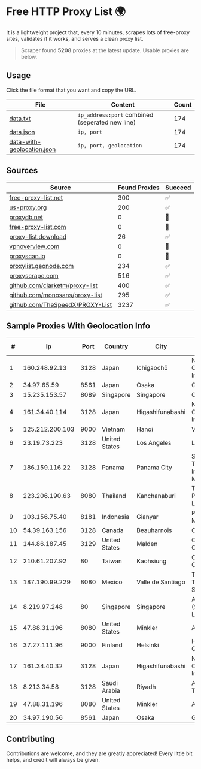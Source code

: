
# Free HTTP Proxy List 🌍

It is a lightweight project that, every 10 minutes, scrapes lots of free-proxy sites, validates if it works, and serves a clean proxy list.


> Scraper found **5208** proxies at the latest update. Usable proxies are below.

## Usage

Click the file format that you want and copy the URL.


|File|Content|Count|
|----|-------|-----|
|[data.txt](https://raw.githubusercontent.com/themiralay/Proxy-List-World/master/data.txt)|`ip_address:port` combined (seperated new line)|174|
|[data.json](https://raw.githubusercontent.com/themiralay/Proxy-List-World/master/data.json)|`ip, port`|174|
|[data-with-geolocation.json](https://raw.githubusercontent.com/themiralay/Proxy-List-World/master/data-with-geolocation.json)|`ip, port, geolocation`|174|

## Sources

|Source|Found Proxies|Succeed|
|------|-------------|-------|
|[free-proxy-list.net](https://free-proxy-list.net)|300|✅|
|[us-proxy.org](https://www.us-proxy.org)|200|✅|
|[proxydb.net](http://proxydb.net)|0|🚫|
|[free-proxy-list.com](https://free-proxy-list.com/?page=&port=&type%5B%5D=http&type%5B%5D=https&up_time=0&search=Search)|0|🚫|
|[proxy-list.download](https://www.proxy-list.download/HTTP)|26|✅|
|[vpnoverview.com](https://vpnoverview.com/privacy/anonymous-browsing/free-proxy-servers)|0|🚫|
|[proxyscan.io](https://www.proxyscan.io)|0|🚫|
|[proxylist.geonode.com](https://proxylist.geonode.com/api/proxy-list?limit=300&page=1&sort_by=lastChecked&sort_type=desc&protocols=http,https)|234|✅|
|[proxyscrape.com](https://api.proxyscrape.com/v2/?request=displayproxies&protocol=http&timeout=10000&country=all&ssl=all&anonymity=all)|516|✅|
|[github.com/clarketm/proxy-list](https://raw.githubusercontent.com/clarketm/proxy-list/master/proxy-list-raw.txt)|400|✅|
|[github.com/monosans/proxy-list](https://raw.githubusercontent.com/monosans/proxy-list/main/proxies/http.txt)|295|✅|
|[github.com/TheSpeedX/PROXY-List](https://raw.githubusercontent.com/TheSpeedX/PROXY-List/master/http.txt)|3237|✅|


## Sample Proxies With Geolocation Info

|#|Ip|Port|Country|City|Internet Service Provider|
|-|--|----|-------|----|-------------------------|
|1|160.248.92.13|3128|Japan|Ichigaochō|NTT PC Communications, Inc.|
|2|34.97.65.59|8561|Japan|Osaka|Google LLC|
|3|15.235.153.57|8089|Singapore|Singapore|OVH Hosting|
|4|161.34.40.114|3128|Japan|Higashifunabashi|NTT PC Communications, Inc.|
|5|125.212.200.103|9000|Vietnam|Hanoi|Viettel Corporation|
|6|23.19.73.223|3128|United States|Los Angeles|Leaseweb USA, Inc.|
|7|186.159.116.22|3128|Panama|Panama City|Servicios de Tecnologías de Información de Misión Crítica, S.A.|
|8|223.206.190.63|8080|Thailand|Kanchanaburi|Triple T Broadband Public Company Limited|
|9|103.156.75.40|8181|Indonesia|Gianyar|PT Trika Global Media|
|10|54.39.163.156|3128|Canada|Beauharnois|OVH SAS|
|11|144.86.187.45|3129|United States|Malden|Charles River Operation|
|12|210.61.207.92|80|Taiwan|Kaohsiung|Chunghwa Telecom Co., Ltd.|
|13|187.190.99.229|8080|Mexico|Valle de Santiago|Total Play Telecomunicaciones SA De CV|
|14|8.219.97.248|80|Singapore|Singapore|Alibaba Cloud (Singapore) Private Limited|
|15|47.88.31.196|8080|United States|Minkler|Alibaba.com LLC|
|16|37.27.111.96|9000|Finland|Helsinki|Hetzner Online GmbH|
|17|161.34.40.32|3128|Japan|Higashifunabashi|NTT PC Communications, Inc.|
|18|8.213.34.58|3128|Saudi Arabia|Riyadh|Alibaba (US) Technology Co., Ltd.|
|19|47.88.31.196|8080|United States|Minkler|Alibaba.com LLC|
|20|34.97.190.56|8561|Japan|Osaka|Google LLC|



## Contributing

Contributions are welcome, and they are greatly appreciated! Every
little bit helps, and credit will always be given.

